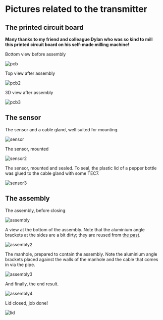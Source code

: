 # Pictures related to the transmitter

## The printed circuit board

**Many thanks to my friend and colleague Dylan who was so kind to mill
this printed circuit board on his self-made milling machine!**

Bottom view before assembly

![pcb](transmitter-pcb.jpg)

Top view after assembly

![pcb2](transmitter-pcb2.jpg)

3D view after assembly

![pcb3](transmitter-pcb3.jpg)

## The sensor

The sensor and a cable gland, well suited for mounting

![sensor](sensor-and-cable-gland.jpg)

The sensor, mounted

![sensor2](sensor-mounted.jpg)

The sensor, mounted and sealed.
To seal, the plastic lid of a pepper bottle was glued to the cable gland with some TEC7.

![sensor3](sensor-mounted-and-sealed.jpg)

## The assembly

The assembly, before closing

![assembly](transmitter-assembly-open.jpg)

A view at the bottom of the assembly.
Note that the aluminium angle brackets at the sides are a bit dirty;
they are reused from [the past](history.md).

![assembly2](transmitter-assembly-bottom.jpg)

The manhole, prepared to contain the assembly.
Note the aluminium angle brackets placed against the walls of the manhole
and the cable that comes in via the pipe.

![assembly3](transmitter-assembly-manhole-prepared.jpg)

And finally, the end result.

![assembly4](transmitter-assembly-in-manhole.jpg)

Lid closed, job done!

![lid](lid.jpg)



